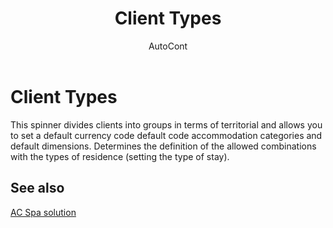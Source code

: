 ﻿---
    title: "Client Types"
    author: AutoCont
    ms.date: 04/30/2018
    ms.topic: article
    ms.prod: dynamics-nav-2017
    ms.contentlocale: en
    ms.lasthandoff: 04/30/2018
---

# Client Types

This spinner divides clients into groups in terms of territorial and allows you to set a default currency code default code accommodation categories and default dimensions.
Determines the definition of the allowed combinations with the types of residence (setting the type of stay). 



## <a name="see-also"></a>See also
[AC Spa solution](ac-spa-solution.md)